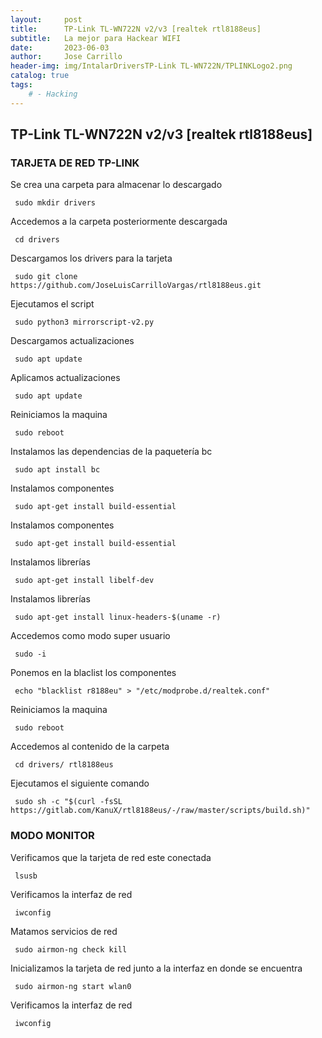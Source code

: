 ```yaml
---
layout:     post
title:      TP-Link TL-WN722N v2/v3 [realtek rtl8188eus]
subtitle:   La mejor para Hackear WIFI
date:       2023-06-03
author:     Jose Carrillo
header-img: img/IntalarDriversTP-Link TL-WN722N/TPLINKLogo2.png
catalog: true
tags:
    # - Hacking
---
```


## TP-Link TL-WN722N v2/v3 [realtek rtl8188eus]

### TARJETA DE RED TP-LINK

Se crea una carpeta para almacenar lo descargado
```	objc
 sudo mkdir drivers 
```

Accedemos a la carpeta posteriormente descargada 
```	objc
 cd drivers
```

Descargamos los drivers para la tarjeta
```	objc
 sudo git clone https://github.com/JoseLuisCarrilloVargas/rtl8188eus.git 
```

Ejecutamos el script 
```	objc
 sudo python3 mirrorscript-v2.py
```

Descargamos actualizaciones
```	objc
 sudo apt update
```

Aplicamos actualizaciones
```	objc
 sudo apt update
```

Reiniciamos la maquina
```	objc
 sudo reboot
```

Instalamos las dependencias de la paquetería bc
```	objc
 sudo apt install bc
```

Instalamos componentes
```	objc
 sudo apt-get install build-essential
```

Instalamos componentes
```	objc
 sudo apt-get install build-essential
```

Instalamos librerías 
```	objc
 sudo apt-get install libelf-dev
```

Instalamos librerías
```	objc
 sudo apt-get install linux-headers-$(uname -r)
```

Accedemos como modo super usuario
```	objc
 sudo -i
```

Ponemos en la blaclist los componentes 
```	objc
 echo "blacklist r8188eu" > "/etc/modprobe.d/realtek.conf"
```

Reiniciamos la maquina
```	objc
 sudo reboot
```

Accedemos al contenido de la carpeta 
```	objc
 cd drivers/ rtl8188eus
```

Ejecutamos el siguiente comando
```	objc
 sudo sh -c "$(curl -fsSL https://gitlab.com/KanuX/rtl8188eus/-/raw/master/scripts/build.sh)"
```


### MODO MONITOR

Verificamos que la tarjeta de red este conectada 
```	objc
 lsusb 
```
Verificamos la interfaz de red 
```	objc
 iwconfig 
```

Matamos servicios de red 
```	objc
 sudo airmon-ng check kill
```

Inicializamos la tarjeta de red junto a la interfaz en donde se encuentra 
```	objc
 sudo airmon-ng start wlan0
```
Verificamos la interfaz de red 
```	objc
 iwconfig 
```
